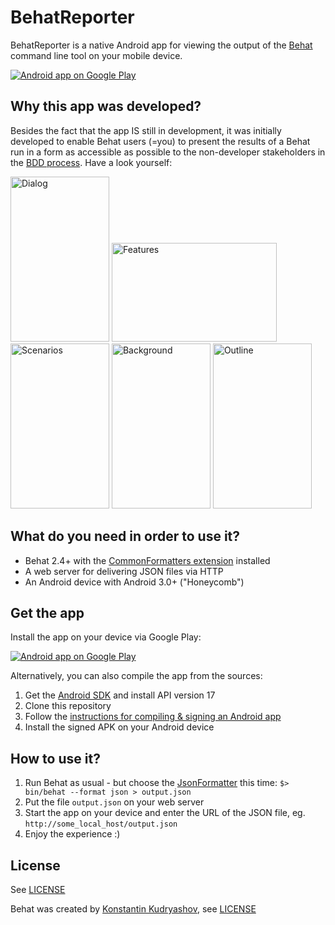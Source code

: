 BehatReporter
=============

BehatReporter is a native Android app for viewing the output of the [Behat](https://github.com/Behat/Behat) command line tool on your mobile device.

<a href="https://play.google.com/store/apps/details?id=headrevision.BehatReporter">
  <img alt="Android app on Google Play"
       src="https://developer.android.com/images/brand/en_app_rgb_wo_60.png" />
</a>

Why this app was developed?
---------------------------
Besides the fact that the app IS still in development, it was initially developed to enable Behat users (=you) to present the results of a Behat run in a form as accessible as possible to the non-developer stakeholders in the [BDD process](http://www.ymc.ch/en/behavior-driven-development-with-behat-co-more-than-just-testing). Have a look yourself:

<a href="https://github.com/headrevision/BehatReporter/raw/master/doc/screenshot_dialog.png"><img src="https://github.com/headrevision/BehatReporter/raw/master/doc/screenshot_dialog.png" alt="Dialog" width="158" height="264"></a>
<a href="https://github.com/headrevision/BehatReporter/raw/master/doc/screenshot_features.png"><img src="https://github.com/headrevision/BehatReporter/raw/master/doc/screenshot_features.png" alt="Features" width="264" height="158"></a>
<a href="https://github.com/headrevision/BehatReporter/raw/master/doc/screenshot_scenarios.png"><img src="https://github.com/headrevision/BehatReporter/raw/master/doc/screenshot_scenarios.png" alt="Scenarios" width="158" height="264"></a>
<a href="https://github.com/headrevision/BehatReporter/raw/master/doc/screenshot_background.png"><img src="https://github.com/headrevision/BehatReporter/raw/master/doc/screenshot_background.png" alt="Background" width="158" height="264"></a>
<a href="https://github.com/headrevision/BehatReporter/raw/master/doc/screenshot_outline.png"><img src="https://github.com/headrevision/BehatReporter/raw/master/doc/screenshot_outline.png" alt="Outline" width="158" height="264"></a>

What do you need in order to use it?
------------------------------------

- Behat 2.4+ with the [CommonFormatters extension](https://github.com/Behat/CommonFormatters/blob/master/doc/index.rst) installed
- A web server for delivering JSON files via HTTP
- An Android device with Android 3.0+ ("Honeycomb")

Get the app 
-----------

Install the app on your device via Google Play:

<a href="https://play.google.com/store/apps/details?id=headrevision.BehatReporter">
  <img alt="Android app on Google Play"
       src="https://developer.android.com/images/brand/en_app_rgb_wo_45.png" />
</a>

Alternatively, you can also compile the app from the sources:
1. Get the [Android SDK](http://developer.android.com/sdk/index.html) and install API version 17
2. Clone this repository
3. Follow the [instructions for compiling & signing an Android app](http://developer.android.com/tools/publishing/app-signing.html#releasemode)
4. Install the signed APK on your Android device

How to use it?
--------------

1. Run Behat as usual - but choose the [JsonFormatter](https://github.com/Behat/CommonFormatters/blob/master/src/Behat/CommonFormatters/JsonFormatter.php) this time: `$> bin/behat --format json > output.json`
2. Put the file `output.json` on your web server
3. Start the app on your device and enter the URL of the JSON file, eg. `http://some_local_host/output.json`
4. Enjoy the experience :)

License
-------

See [LICENSE](https://github.com/headrevision/BehatReporter/raw/master/LICENSE)

Behat was created by [Konstantin Kudryashov](https://github.com/everzet), see [LICENSE](https://github.com/Behat/Behat/raw/master/LICENSE) 
